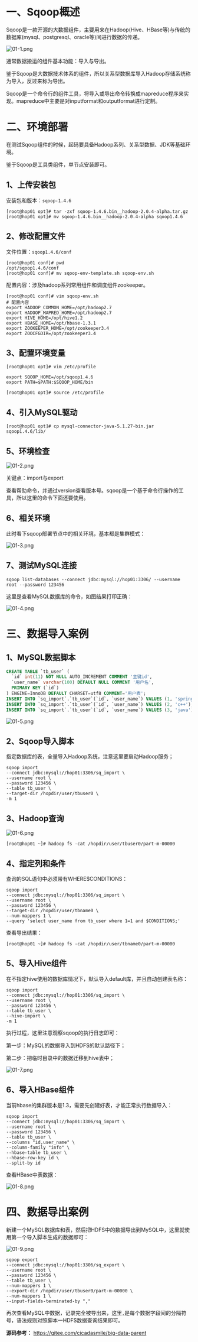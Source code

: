 # 一、Sqoop概述

Sqoop是一款开源的大数据组件，主要用来在Hadoop(Hive、HBase等)与传统的数据库(mysql、postgresql、oracle等)间进行数据的传递。

![](https://images.gitee.com/uploads/images/2022/0213/144147_1410c9f4_5064118.png "01-1.png")

通常数据搬运的组件基本功能：导入与导出。

鉴于Sqoop是大数据技术体系的组件，所以关系型数据库导入Hadoop存储系统称为导入，反过来称为导出。

Sqoop是一个命令行的组件工具，将导入或导出命令转换成mapreduce程序来实现。mapreduce中主要是对inputformat和outputformat进行定制。

# 二、环境部署

在测试Sqoop组件的时候，起码要具备Hadoop系列、关系型数据、JDK等基础环境。

鉴于Sqoop是工具类组件，单节点安装即可。

## 1、上传安装包

安装包和版本：`sqoop-1.4.6`

```
[root@hop01 opt]# tar -zxf sqoop-1.4.6.bin__hadoop-2.0.4-alpha.tar.gz
[root@hop01 opt]# mv sqoop-1.4.6.bin__hadoop-2.0.4-alpha sqoop1.4.6
```

## 2、修改配置文件

文件位置：`sqoop1.4.6/conf`

```
[root@hop01 conf]# pwd
/opt/sqoop1.4.6/conf
[root@hop01 conf]# mv sqoop-env-template.sh sqoop-env.sh
```

配置内容：涉及hadoop系列常用组件和调度组件zookeeper。

```
[root@hop01 conf]# vim sqoop-env.sh
# 配置内容
export HADOOP_COMMON_HOME=/opt/hadoop2.7
export HADOOP_MAPRED_HOME=/opt/hadoop2.7
export HIVE_HOME=/opt/hive1.2
export HBASE_HOME=/opt/hbase-1.3.1
export ZOOKEEPER_HOME=/opt/zookeeper3.4
export ZOOCFGDIR=/opt/zookeeper3.4
```

## 3、配置环境变量

```
[root@hop01 opt]# vim /etc/profile

export SQOOP_HOME=/opt/sqoop1.4.6
export PATH=$PATH:$SQOOP_HOME/bin

[root@hop01 opt]# source /etc/profile
```

## 4、引入MySQL驱动

```
[root@hop01 opt]# cp mysql-connector-java-5.1.27-bin.jar sqoop1.4.6/lib/
```

## 5、环境检查

![](https://images.gitee.com/uploads/images/2022/0213/144223_59e06736_5064118.png "01-2.png")

关键点：import与export

查看帮助命令，并通过version查看版本号。sqoop是一个基于命令行操作的工具，所以这里的命令下面还要使用。

## 6、相关环境

此时看下sqoop部署节点中的相关环境，基本都是集群模式：

![](https://images.gitee.com/uploads/images/2022/0213/144239_b5514add_5064118.png "01-3.png")

## 7、测试MySQL连接

```
sqoop list-databases --connect jdbc:mysql://hop01:3306/ --username root --password 123456
```

这里是查看MySQL数据库的命令，如图结果打印正确：

![](https://images.gitee.com/uploads/images/2022/0213/144307_6d2fe55b_5064118.png "01-4.png")

# 三、数据导入案例

## 1、MySQL数据脚本

```sql
CREATE TABLE `tb_user` (
  `id` int(11) NOT NULL AUTO_INCREMENT COMMENT '主键id',
  `user_name` varchar(100) DEFAULT NULL COMMENT '用户名',
  PRIMARY KEY (`id`)
) ENGINE=InnoDB DEFAULT CHARSET=utf8 COMMENT='用户表';
INSERT INTO `sq_import`.`tb_user`(`id`, `user_name`) VALUES (1, 'spring');
INSERT INTO `sq_import`.`tb_user`(`id`, `user_name`) VALUES (2, 'c++');
INSERT INTO `sq_import`.`tb_user`(`id`, `user_name`) VALUES (3, 'java');
```

![](https://images.gitee.com/uploads/images/2022/0213/144326_fdd73eeb_5064118.png "01-5.png")

## 2、Sqoop导入脚本

指定数据库的表，全量导入Hadoop系统，注意这里要启动Hadoop服务；

```
sqoop import 
--connect jdbc:mysql://hop01:3306/sq_import \
--username root \
--password 123456 \ 
--table tb_user \
--target-dir /hopdir/user/tbuser0 \
-m 1
```

## 3、Hadoop查询

![](https://images.gitee.com/uploads/images/2022/0213/144343_17a8c945_5064118.png "01-6.png")

```
[root@hop01 ~]# hadoop fs -cat /hopdir/user/tbuser0/part-m-00000
```

## 4、指定列和条件

查询的SQL语句中必须带有WHERE\$CONDITIONS：

```
sqoop import 
--connect jdbc:mysql://hop01:3306/sq_import \
--username root \
--password 123456 \
--target-dir /hopdir/user/tbname0 \
--num-mappers 1 \
--query 'select user_name from tb_user where 1=1 and $CONDITIONS;'
```

查看导出结果：

```
[root@hop01 ~]# hadoop fs -cat /hopdir/user/tbname0/part-m-00000
```

## 5、导入Hive组件

在不指定hive使用的数据库情况下，默认导入default库，并且自动创建表名称：

```
sqoop import 
--connect jdbc:mysql://hop01:3306/sq_import \
--username root \
--password 123456 \
--table tb_user \
--hive-import \
-m 1
```

执行过程，这里注意观察sqoop的执行日志即可：

第一步：MySQL的数据导入到HDFS的默认路径下；

第二步：把临时目录中的数据迁移到hive表中；

![](https://images.gitee.com/uploads/images/2022/0213/144415_ba9eac3f_5064118.png "01-7.png")

## 6、导入HBase组件

当前hbase的集群版本是1.3，需要先创建好表，才能正常执行数据导入：

```
sqoop import 
--connect jdbc:mysql://hop01:3306/sq_import \
--username root \
--password 123456 \
--table tb_user \
--columns "id,user_name" \
--column-family "info" \
--hbase-table tb_user \
--hbase-row-key id \
--split-by id
```

查看HBase中表数据：

![](https://images.gitee.com/uploads/images/2022/0213/144438_44fcbc46_5064118.png "01-8.png")

# 四、数据导出案例

新建一个MySQL数据库和表，然后把HDFS中的数据导出到MySQL中，这里就使用第一个导入脚本生成的数据即可：

![](https://images.gitee.com/uploads/images/2022/0213/144453_1a3774cd_5064118.png "01-9.png")

```
sqoop export 
--connect jdbc:mysql://hop01:3306/sq_export \
--username root \
--password 123456 \
--table tb_user \
--num-mappers 1 \
--export-dir /hopdir/user/tbuser0/part-m-00000 \
--num-mappers 1 \
--input-fields-terminated-by ","
```

再次查看MySQL中数据，记录完全被导出来，这里`,`是每个数据字段间的分隔符号，语法规则对照脚本一HDFS数据查询结果即可。

**源码参考：** https://gitee.com/cicadasmile/big-data-parent